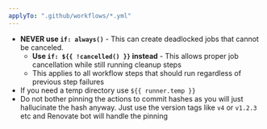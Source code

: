 ```yaml
---
applyTo: ".github/workflows/*.yml"
---
```


- **NEVER use `if: always()`** - This can create deadlocked jobs that cannot be canceled.
  - **Use `if: ${{ !cancelled() }}` instead** - This allows proper job cancellation while still running cleanup steps
  - This applies to all workflow steps that should run regardless of previous step failures
- If you need a temp directory use `${{ runner.temp }}`
- Do not bother pinning the actions to commit hashes as you will just hallucinate the hash anyway. Just use the version tags like `v4` or `v1.2.3` etc and Renovate bot will handle the pinning
